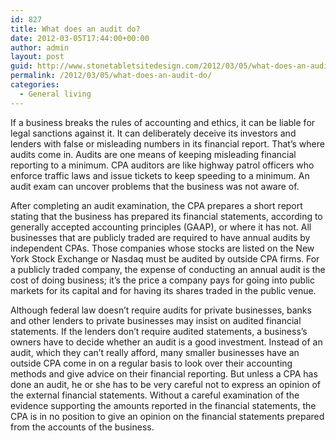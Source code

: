 ```yaml
---
id: 827
title: What does an audit do?
date: 2012-03-05T17:44:00+00:00
author: admin
layout: post
guid: http://www.stonetabletsitedesign.com/2012/03/05/what-does-an-audit-do/
permalink: /2012/03/05/what-does-an-audit-do/
categories:
  - General living
---
```

If a business breaks the rules of accounting and ethics, it can be liable for legal sanctions against it. It can deliberately deceive its investors and lenders with false or misleading numbers in its financial report. That&#8217;s where audits come in. Audits are one means of keeping misleading financial reporting to a minimum. CPA auditors are like highway patrol officers who enforce traffic laws and issue tickets to keep speeding to a minimum. An audit exam can uncover problems that the business was not aware of.

After completing an audit examination, the CPA prepares a short report stating that the business has prepared its financial statements, according to generally accepted accounting principles (GAAP), or where it has not. All businesses that are publicly traded are required to have annual audits by independent CPAs. Those companies whose stocks are listed on the New York Stock Exchange or Nasdaq must be audited by outside CPA firms. For a publicly traded company, the expense of conducting an annual audit is the cost of doing business; it&#8217;s the price a company pays for going into public markets for its capital and for having its shares traded in the public venue. 

Although federal law doesn&#8217;t require audits for private businesses, banks and other lenders to private businesses may insist on audited financial statements. If the lenders don&#8217;t require audited statements, a business&#8217;s owners have to decide whether an audit is a good investment. Instead of an audit, which they can&#8217;t really afford, many smaller businesses have an outside CPA come in on a regular basis to look over their accounting methods and give advice on their financial reporting. But unless a CPA has done an audit, he or she has to be very careful not to express an opinion of the external financial statements. Without a careful examination of the evidence supporting the amounts reported in the financial statements, the CPA is in no position to give an opinion on the financial statements prepared from the accounts of the business.